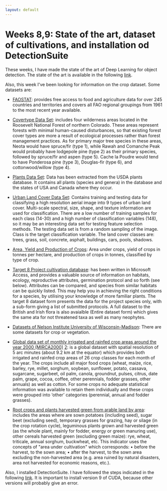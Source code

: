 ```yaml
---
layout: default
---
```

# Weeks 8,9: State of the art, dataset of cultivations, and installation od DetectionSuite

These weeks, I have made the state of the art of Deep Learning for object detection. The state of the art is available in the following [link](https://github.com/RoboticsURJC-students/2017-tfm-vanessa-fernandez/tree/master/State%20of%20the%20art). 


Also, this week I've been looking for information on the crop dataset. Some datasets are: 

* [FAOSTAT](http://www.fao.org/faostat/en/#home): provides free access to food and agriculture data for over 245 countries and territories and covers all FAO regional groupings from 1961 to the most recent year available.

* [Covertype Data Set](http://archive.ics.uci.edu/ml/datasets/Covertype): includes four wilderness areas located in the Roosevelt National Forest of northern Colorado. These areas represent forests with minimal human-caused disturbances, so that existing forest cover types are more a result of ecological processes rather than forest management practices. As for primary major tree species in these areas, Neota would have spruce/fir (type 1), while Rawah and Comanche Peak would probably have lodgepole pine (type 2) as their primary species, followed by spruce/fir and aspen (type 5). Cache la Poudre would tend to have Ponderosa pine (type 3), Douglas-fir (type 6), and cottonwood/willow (type 4).

* [Plants Data Set](http://archive.ics.uci.edu/ml/datasets/Plants]): Data has been extracted from the USDA plants database. It contains all plants (species and genera) in the database and the states of USA and Canada where they occur.

* [Urban Land Cover Data Set](http://archive.ics.uci.edu/ml/datasets/Urban+Land+Cover): Contains training and testing data for classifying a high resolution aerial image into 9 types of urban land cover. Multi-scale spectral, size, shape, and texture information are used for classification. There are a low number of training samples for each class (14-30) and a high number of classification variables (148), so it may be an interesting data set for testing feature selection methods. The testing data set is from a random sampling of the image. Class is the target classification variable. The land cover classes are: trees, grass, soil, concrete, asphalt, buildings, cars, pools, shadows.

* [Area, Yield and Production of Crops]([https://data.gov.ie/dataset/area-yield-and-production-of-crops): Area under crops, yield of crops in tonnes per hectare, and production of crops in tonnes, classified by type of crop.

* [Target 8 Project cultivation database](https://plantnetwork.org/plantnetwork-projects/target-8-project-cultivation-database/): has been written in Microsoft Access, and provides a valuable source of information on habitats, ecology, reproductive attributes, germination protocol and so forth (see below). Attributes can be compared, and species from similar habitats can be quickly listed. This may help you in achieving the right conditions for a species, by utilising your knowledge of more familiar plants. The target 8 dataset form presents the data for the project species only, with a sub-form giving a list of submitted protocols. A full dataset to the British and Irish flora is also avaialble (Entire dataset form) which gives the same ata for not threatened taxa as well as many neophytes.

* [Datasets of Nelson Institute University of Wisconsin-Madison](https://nelson.wisc.edu/sage/data-and-models/datasets.php): There are some datasets for crop or vegetation.

* [Global data set of monthly irrigated and rainfed crop areas around the year 2000 (MIRCA2000)](https://www.uni-frankfurt.de/45218023/MIRCA) [2](https://www.uni-frankfurt.de/45217790/FHP_06_Portmann_et_al_2008.pdf): is a global dataset with spatial resolution of 5 arc minutes (about 9.2 km at the equator) which provides both irrigated and rainfed crop areas of 26 crop classes for each month of the year. The crops include all major food crops (wheat, maize, rice, barley, rye, millet, sorghum, soybean, sunflower, potato, cassava, sugarcane, sugarbeet, oil palm, canola, groundnut, pulses, citrus, date palm, grape, cocoa, coffee, other perennials, fodder grasses, other annuals) as well as cotton. For some crops no adequate statistical information was available to retain them individually and these crops were grouped into ‘other’ categories (perennial, annual and fodder grasses).

* [Root crops and plants harvested green from arable land by area](https://data.europa.eu/euodp/es/data/dataset/1X3d9bfhzwGDJQ66RYHoSQ): includes the areas where are sown potatoes (including seed), sugar beet (excluding seed), temporary grasses for grazing, hay or silage (in the crop rotation cycle), leguminous plants grown and harvested green (as the whole plant, mainly for fodder, energy or green manuring use), other cereals harvested green (excluding green maize): rye, wheat, triticale, annual sorghum, buckwheat, etc. This indicator uses the concepts of "area under cultivation" which corresponds: • before the harvest, to the sown area; • after the harvest, to the sown area excluding the non-harvested area (e.g. area ruined by natural disasters, area not harvested for economic reasons, etc.).


Also, I installed DetectionSuite. I have followed the steps indicated in the following [link](https://github.com/JdeRobot/dl-DetectionSuite). 
It is important to install version 9 of CUDA, because other versions will probably give an error.

